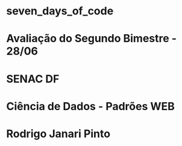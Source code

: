# seven_days_of_code
# Avaliação do Segundo Bimestre - 28/06
# SENAC DF
# Ciência de Dados - Padrões WEB
# Rodrigo Janari Pinto


